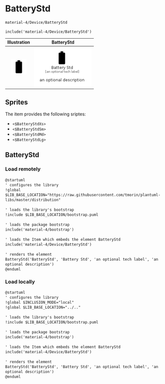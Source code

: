 # BatteryStd


```text
material-4/Device/BatteryStd
```

```text
include('material-4/Device/BatteryStd')
```



| Illustration | BatteryStd |
| :---: | :---: |
| ![illustration for Illustration](../../material-4/Device/BatteryStd.png) | ![illustration for BatteryStd](../../material-4/Device/BatteryStd.Local.png) |



## Sprites
The item provides the following sriptes:

- `<$BatteryStdXs>`
- `<$BatteryStdSm>`
- `<$BatteryStdMd>`
- `<$BatteryStdLg>`





## BatteryStd

### Load remotely
```plantuml
@startuml
' configures the library
!global $LIB_BASE_LOCATION="https://raw.githubusercontent.com/tmorin/plantuml-libs/master/distribution"

' loads the library's bootstrap
!include $LIB_BASE_LOCATION/bootstrap.puml

' loads the package bootstrap
include('material-4/bootstrap')

' loads the Item which embeds the element BatteryStd
include('material-4/Device/BatteryStd')

' renders the element
BatteryStd('BatteryStd', 'Battery Std', 'an optional tech label', 'an optional description')
@enduml
```

### Load locally
```plantuml
@startuml
' configures the library
!global $INCLUSION_MODE="local"
!global $LIB_BASE_LOCATION="../.."

' loads the library's bootstrap
!include $LIB_BASE_LOCATION/bootstrap.puml

' loads the package bootstrap
include('material-4/bootstrap')

' loads the Item which embeds the element BatteryStd
include('material-4/Device/BatteryStd')

' renders the element
BatteryStd('BatteryStd', 'Battery Std', 'an optional tech label', 'an optional description')
@enduml
```

